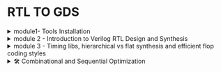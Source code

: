 # RTL TO GDS 

<details>

<summary>module1- Tools Installation</summary>

### Install Yosys

#### Yosys is a Verilog HDL synthesis tool. This means that it takes a behavioural design description as input and generates an RTL, logical gate or physical gate level description of the design as output. Yosys’ main strengths are behavioural and RTL synthesis.

$ sudo apt-get update

$ git clone https://github.com/YosysHQ/yosys.git

$ cd yosys

$ sudo apt install make (If make is not installed ,install it)

$ sudo apt-get install build-essential clang bison flex
libreadline-dev gawk tcl-dev libffi-dev git
graphviz xdot pkg-config python3 libboost-system-dev
libboost-python-dev libboost-filesystem-dev zlib1g-dev

$ make config-gcc

$ make

$ sudo make install

<img width="429" alt="image" src="https://github.com/user-attachments/assets/56ee140f-3948-4352-a7ec-4787843e3890">


### install iverilog

#### iverilog: Icarus Verilog, commonly known as Iverilog, is an open-source tool used for the simulation and synthesis of digital circuits described in Verilog hardware description language (HDL).Primarily, Iverilog is used to simulate Verilog designs, allowing designers to verify the functionality of their digital circuits before physical implementation.

$ sudo apt-get install iverilog

<img width="397" alt="image" src="https://github.com/user-attachments/assets/4c3d4240-1a52-474b-8b3b-1af524da6aa6">

### install gtkwave

sudo apt-get update

sudo apt install gtkwave

<img width="574" alt="image" src="https://github.com/user-attachments/assets/7edf13db-e248-4153-af7e-5e47627cb532">

</details>

<details>

<summary>module 2 - Introduction to Verilog RTL Design and Synthesis</summary>

In RTL design, the adherence to specifications is verified through simulation using a tool called a simulator. For this course, the simulator used is Icarus Verilog (Iverilog). The design refers to the actual Verilog code or set of codes that implement the intended functionality to meet the required specifications.

A testbench is used to apply stimulus, or test vectors, to the design to check its functionality. The simulator operates by monitoring changes in input signals; when an input changes, the corresponding output is evaluated. If there are no changes in the input, the output remains unchanged, as the simulator continuously checks for variations in input values to determine the resultant outputs.

### Block diagram of Test Bench

<img width="571" alt="image" src="https://github.com/user-attachments/assets/1e1b9aea-2c98-47b7-9dea-2d35718766ce">

### iverilog based simulation flow

![image](https://github.com/user-attachments/assets/31d49bf1-6689-48fa-8f9f-e5a159bdaaf8)

### LAB1- good_mux

Run the simulation on good_mux with the test bench tb_good_mux in iverilog.

<img width="364" alt="image" src="https://github.com/user-attachments/assets/2deb5f15-cc0e-4351-81d0-c53efeff4c18">

### testbench for good_mux

<img width="613" alt="image" src="https://github.com/user-attachments/assets/1cbc1109-4900-4262-8440-d453bb17ef69">

Icarus Verilog (Iverilog) takes design files and testbench files as inputs. The output of Iverilog is a .vcd (Value Change Dump) file, an ASCII-based format generated by EDA logic simulation tools. This file records changes in signal values throughout the simulation. The .vcd file can then be used as an input for the GTKWave tool, which visualizes the waveforms of the design's signals. By viewing these waveforms, one can verify the correctness of signal transitions according to the stimulus provided by the testbench.

#### Commands used

The output will be a.out file for the simulation 

<img width="608" alt="image" src="https://github.com/user-attachments/assets/c958b4f3-442e-4fc6-83a9-cc4454bd914c">

To view the simulation results, use a waveform viewer like GTKWave. Open the GTKWave and load the generated VCD file:

### Waveforms in gtkwave

<img width="604" alt="image" src="https://github.com/user-attachments/assets/efac9690-d4ea-48fb-80e3-b7e30b7cc0e3">

## Introduction to Yosys RTL Synthesizer

Yosys is an open-source framework for Verilog RTL synthesis. It is used primarily for converting high-level Verilog descriptions of digital circuits into gate-level netlists that can be implemented on FPGAs or used for ASIC design. Yosys is highly versatile and supports various front-end and back-end tools, making it a valuable tool for digital design and synthesis.

Inputs for Yosys tool: Design (.v), Liberty (.lib)
Output: Netlist file (.net.v)

<img width="600" alt="image" src="https://github.com/user-attachments/assets/574fea39-d6d6-46f2-9495-1867525ad5ed">

Verifying the design:

Use the Test bench using in RTL phase.Using the same stimulus used for RTL, the output expected should be the same as the one obtained in RTL phase.

<img width="598" alt="image" src="https://github.com/user-attachments/assets/db8d6336-823e-4225-a51f-3f95918fbb4b">

### Synthesis

The process of transforming the RTL description into a lower-level representation consisting of gates and their interconnections. This process is typically performed using a synthesis tool, which maps the RTL code to a specific technology library containing various gate-level components like AND, OR, NOT gates, flip-flops, and more.

<img width="184" alt="image" src="https://github.com/user-attachments/assets/d255aaa7-104f-42f2-92d1-dc63f8ca1012">

### What is .lib?

A .lib file, or a standard cell library file, is a collection of different standard cells that vary in functionality, input configurations, and other characteristics. These cells can implement various logic functions and are available in multiple performance models, such as slow, medium, and fast. Each model caters to different design requirements, providing options for trade-offs in speed, power, and area. This library enables designers to choose the appropriate cells to meet specific design criteria and constraints.

Block diagram shows how the Synthesizer works

<img width="440" alt="image" src="https://github.com/user-attachments/assets/a0eda8cc-2df0-4c11-a8e8-26d19454299c">

### Synthesis of good_mux.v

#### 1.Read the liberty source file

yosys> read_liberty -lib ../lib/sky130_fd_sc_hd_tt_025C_1v80.lib

#### 2. Read the Verilog source file

yosys> read_verilog good_mux.v

#### 3. Do Synthesis

yosys> synth -top good_mux

<img width="608" alt="image" src="https://github.com/user-attachments/assets/f1b30a9a-6b51-41e1-8675-c01fa1f12f26">

<img width="611" alt="image" src="https://github.com/user-attachments/assets/9b5b32b9-ad4c-43d5-a88f-abf5c1da890a">

#### 4. Technology Mapping to the Design using the abc tool which is integrated with Yosys:

 yosys> abc -liberty ../lib/sky130_fd_sc_hd_tt_025C_1v80.lib

<img width="605" alt="image" src="https://github.com/user-attachments/assets/d414464c-58bf-44cc-82ba-faa1c8590762">

<img width="605" alt="image" src="https://github.com/user-attachments/assets/e7f45182-7529-4667-a9c6-9078a8ca64fe">

#### 5. Generated Gate level Netlist

 yosys> show

<img width="604" alt="image" src="https://github.com/user-attachments/assets/66b32437-262d-46a3-a918-71128b05d529">

#### 6. Write the synthesized netlist to a Verilog file:

write_verilog good_mux_netlist.v

<img width="257" alt="image" src="https://github.com/user-attachments/assets/9bdc2f46-4455-404c-bacb-0ac57387c6fd">

yosys> write_verilog -noattr good_mux.netlist.v

<img width="235" alt="image" src="https://github.com/user-attachments/assets/5a7ef4fd-5ca1-452f-b32e-8a7e875ac584">

</details>

<details>

<summary>module 3 - Timing libs, hierarchical vs flat synthesis and efficient flop coding styles</summary>


 A .lib file, also referred to as a Liberty file, is a standardized format in the electronic design automation (EDA) industry. Library cell description contains a lot of information like timing information, power estimation, other several attributes like area, functionality, operating condition etc. Speaking more technically, liberty format is a format to represent timing and power properties of black boxes (which we cant descend into). Liberty is an ASCII format, usually represented in a text file with extension “.lib“.

### Key Elements of a .lib File:
**Timing Information:** Details about the delay and timing constraints of the cells.  
**Power Information:** Data on power consumption, including dynamic and leakage power.  
**Area Information:** The physical area occupied by the cells.  
**Operating Conditions:** Environmental parameters like temperature and voltage for which the cells are characterized.  
**Pin Descriptions:** Information about the input and output pins of the cells, including their functions and electrical properties.

In our lab, we utilize the **sky130_fd_sc_hd_tt_025C_1v80.lib file.** Here’s an explanation of the filename components:

**sky130:** Refers to the 130nm technology node provided by SkyWater Technology Foundry.  
**fd:** Stands for fully-depleted, indicating the type of process technology.  
**sc:** Stands for standard cell.  
**hd:** Stands for high-density standard cell library.  
**tt:** Typical process corner (typical-typical).  
**025C:** The temperature condition at which the library data is characterized (25°C).  
**1v80:** The operating voltage condition (1.8V).

Snippet of .lib file

<img width="556" alt="image" src="https://github.com/user-attachments/assets/944ca820-6afa-4a54-91f0-8fd779270789">

Snippet showing leakage power in .lib file

<img width="527" alt="image" src="https://github.com/user-attachments/assets/924bd95c-604d-487a-a305-5c35b2c4b726">

Timing(Cell rise/fall delay etc.) in lookup table format:

<img width="563" alt="image" src="https://github.com/user-attachments/assets/9c82cbbb-60f8-4308-9540-5becc2bbea77">

Comparison of the area occupied by 2-input AND gates with varying drive strengths or widths shows that gates with higher drive strengths or greater widths occupy more area and will have less delay.

<img width="584" alt="image" src="https://github.com/user-attachments/assets/12e1b1e7-8c14-425e-a9be-a4505d504945">

### Hierarchial vs Flat Synthesis

#### Hierarchial Synthesis

In VLSI (Very Large Scale Integration) design, hierarchical synthesis and flat synthesis are two approaches to synthesizing a digital circuit from a high-level description to a gate-level representation. They differ in how they manage and optimize the design hierarchy during the synthesis process.

**Hierarchical Synthesis**
**Definition:** Hierarchical synthesis, also known as module-based or top-down synthesis, involves preserving the design hierarchy throughout the synthesis process. The design is divided into modules or blocks, and each module is synthesized separately, maintaining its boundaries and interfaces.

Invoking yosys to synthesize example multiple_modules.v

<img width="395" alt="image" src="https://github.com/user-attachments/assets/8a44fa1e-18a9-48bb-bda3-b5f059d28882">

<img width="380" alt="image" src="https://github.com/user-attachments/assets/f6e50452-0abb-45c0-854c-9ba1408140ab">

**1. Read the Liberty source file:**

yosys> read_liberty -lib ../lib/sky130_fd_sc_hd_tt_025C_1v80.lib

__2.Read the Verilog source file:__

yosys> read_verilog multiple_modules.v

__3.Perform synthesis:__

yosys> synth -top multiple_modules

<img width="605" alt="image" src="https://github.com/user-attachments/assets/1e6516f4-ebae-4af7-b59b-67d2d0712052">

Here, Sub_module1 has one and gate, sub_module2 has one OR gate 

<img width="598" alt="image" src="https://github.com/user-attachments/assets/e7ce7c06-4561-49d3-b396-862a1b518790">

Top mdoule multiple_module has sub_module1 and sub_module2 of one instance each and totally it contains 2 cells of both AND and OR gate

<img width="602" alt="image" src="https://github.com/user-attachments/assets/20e8c937-d28d-48ce-b583-9d7cc39cddd2">

**4.Technology Mapping to the Design using abc tool which is integrated with Yosys:**

yosys> abc -liberty ../lib/sky130_fd_sc_hd_tt_025C_1v80.lib

<img width="611" alt="image" src="https://github.com/user-attachments/assets/e0aea456-40a4-4a7b-b4a1-2ec3fd5fe849">

**5.View the generated gate level netlist:**

yosys> show multiple_modules

<img width="602" alt="image" src="https://github.com/user-attachments/assets/67cd5911-cc1a-4b8a-8e01-f815fa48745d">

Interestingly, the design is not displaying the AND and OR gates explicitly. Instead, it shows them as u1 and u2, which are instances of sub_module1 and sub_module2, respectively. Ideally, one would expect to see the AND and OR gates directly. This approach is known as hierarchical design, where the hierarchies are preserved, and the design maintains its modular structure.

**Flat synthesis:** Flat synthesis involves synthesizing the entire design as a single, monolithic entity without hierarchical organization.

**1.To flatten the design:**

yosys> flatten

<img width="311" alt="image" src="https://github.com/user-attachments/assets/328012d6-6823-42b2-abda-bbbb045abc43">

**2.To write a netlist to .v file:**

yosys> write_verilog -noattr multiple_modules_flat.v

<img width="335" alt="image" src="https://github.com/user-attachments/assets/17110aff-0dbf-4af3-9685-b76ba4b03bdc">

**3.To view the netlist (.v):**

yosys> !givim multiple_modules_flat.v

<img width="610" alt="image" src="https://github.com/user-attachments/assets/f269f628-22e3-49fc-9c81-73618e5b3f0b">

<img width="641" alt="image" src="https://github.com/user-attachments/assets/af3db9bb-dc9c-49ab-9636-8757b60f9084">

In the first case, the hierarchies of submodule1 and submodule2 are preserved. In the second case, we see a single netlist where the hierarchies are flattened out, and we directly see the instantiation of the AND gate and OR gate under multiple modules.

**4.To view the flattened gate level netlist:**

yosys> show

<img width="605" alt="image" src="https://github.com/user-attachments/assets/85119854-0c3f-4c1c-9123-17f55ae34b42">

So, when we flatten the design, we can see the structure completely.

### Sub module level synthesis###

Given multitiple modules, lets say we want to synthesize each sub module

**1.Read the Liberty source file:**

yosys> read_liberty -lib ../lib/sky130_fd_sc_hd_tt_025C_1v80.lib

<img width="418" alt="image" src="https://github.com/user-attachments/assets/775dbb23-39d3-4ca3-bb98-0c86261e66cb">

**2.Read the Verilog source file:**

yosys> read_verilog multiple_modules.v

<img width="404" alt="image" src="https://github.com/user-attachments/assets/425116f0-c082-44e9-826e-8805e0c065fe">

**3.Perform synthesis:**

yosys> synth -top sub_module1

<img width="604" alt="image" src="https://github.com/user-attachments/assets/cb367283-2004-43ae-8734-4c2949a6c56c">

**4.Technology Mapping to the Design using abc tool which is integrated with Yosys:**

yosys> abc -liberty ../lib/sky130_fd_sc_hd_tt_025C_1v80.lib

<img width="605" alt="image" src="https://github.com/user-attachments/assets/0f843ff7-ced0-4fd9-85a3-e348e95d5929">

**5.To view the generated gate level netlist:**

yosys> show

<img width="241" alt="image" src="https://github.com/user-attachments/assets/e00d191e-5e48-48f6-a596-ed78ccefbb70">

Sub-module level synthesis is preferred:

1.When we have multiple instances of the same module  2. When the design is massive.

### Different Methods for Flip-Flop Coding and Performance Enhancement

**Why are flops necessary, and how do they mitigate glitches in the circuit?**

Glitches in digital circuits often arise due to signal delays, noise, or timing mismatches. Flops are essential in preventing these glitches by:

Synchronization: Flops are edge-triggered, responding only to specific transitions like clock edges, ensuring that output changes occur at precise moments, reducing the chance of glitches caused by transient signals.

Timing Control: Flops are driven by a clock signal, ensuring that all circuit operations are synchronized. This coordination prevents timing mismatches, which could otherwise lead to glitches when data arrives at different times.

So,Flip-Flops can be used to restrict glitch propagation as:

Flip-flops are edge triggered circuits,so the output changes on edge of the clock signal,so even if input of flops are glitchy,output remains stable.
Combinational circuits driven by the flops,will receive stable inputs,hence their glitches will eventually settle down.

<img width="740" alt="image" src="https://github.com/user-attachments/assets/ef17901d-53bd-48d0-b0f1-a877524954c1">

The value of the flop must be in a known state all the time,for this signals like reset or set are used to control the initial state . set and reset can be synchronous or asynchronous.

#### Flops and Flop coding styles

Combinational circuits can produce glitches while settling to a final value when cascaded. Flip-flops are essential to store these final values, allowing changes only when an external signal confirms that the combinational logic has stabilized. The output Q of the flip-flop is protected from changes at the input D until the appropriate timing signal is applied. Set/reset signals are used to initialize the flip-flop, ensuring that the initial output of Q is a known, stable value.

**Simulation of Asynchronous Reset D-Flip Flop using iverilog followed by GTKWave**

<img width="401" alt="image" src="https://github.com/user-attachments/assets/a17e38da-f2e9-4665-b784-80e0db581b41">

<img width="604" alt="image" src="https://github.com/user-attachments/assets/7cb1918a-44ca-479b-85b1-4c0184a0fbb4">

Commands used:

1.iverilog dff_asyncres.v tb_dff_asyncres.v  2../a.out  3.gtkwave tb_dff_asyncres.vcd

<img width="639" alt="image" src="https://github.com/user-attachments/assets/0c5e04ae-0066-4cff-87ba-4562f5294f87">

<img width="604" alt="image" src="https://github.com/user-attachments/assets/51829bfc-8061-45c6-bc0f-8f76e973d10e">

In the scenario described, when the reset signal goes low before the clock arrives and d is high, the output Q of the flip-flop does not immediately go to 1. Instead, it waits for the clock edge. This means that d is aligned with the clock, and the flip-flop only senses the value of d at the clock edge. The output q is therefore synchronized to the clock; d may change at any time, but q will only update when the clock edge occurs, ensuring that changes in q happen in sync with the clock when driven by d.

**Simulation of Synchronous Reset D-Flip Flop using iverilog followed by GTKWave**

<img width="640" alt="image" src="https://github.com/user-attachments/assets/ab809fab-1c04-483b-b7ff-8438f6c13cc3">

**Synthesis of Asynchronous Reset D-Flip Flop using yosys:**

Here, we have to map the Flip-Flops to the dfflib which is present in sky130_fd_sc_hd_tt_025C_1v80.lib

Here's the command for mapping the flipflops to the dfflib:

yosys> dfflibmap -liberty ../lib/sky130_fd_sc_hd_tt_025C_1v80.lib

![image](https://github.com/user-attachments/assets/e2617527-845e-444c-ba62-1e7b3d8d2813)

**Synthesis of Asynchronous set D-Flip Flop using yosys:**

![image](https://github.com/user-attachments/assets/22ca9d8b-35e0-40f3-8f1e-4aeb86b5d466)

**Synthesis of Synchronous Reset D-Flip Flop using yosys:**

![image](https://github.com/user-attachments/assets/02bc9128-4d3d-4863-b17e-4aa21620ec80)

</details>

<details>
    <summary>🛠️ Combinational and Sequential Optimization</summary>
    <ul>
        <li>
            <details>
                <summary>Combinational Logic Optimization</summary>
                <ul>
                    <li>
                        <details>
                            <summary><strong>PART 1: For opt_check Modules</strong></summary>
                            <ol>
                                <li>
                                    <strong>Step 1: Read Library</strong>
                                    <p>In Yosys, execute the command to read the library:</p>
                                    <img width="728" alt="Read Library" src="https://github.com/c-dhanush-p/SFAL-VSD/assets/170220133/bf2a8b14-da19-41ff-96ac-ee1fc0572722">
                                </li>
                                <li>
                                    <strong>Step 2: Read Verilog File</strong>
                                    <p>Load the Verilog file for the 'opt_check' module:</p>
                                    <img width="652" alt="Verilog File" src="https://github.com/c-dhanush-p/SFAL-VSD/assets/170220133/1c68e3e0-f349-4a91-9aa0-df769f531e71">
                                </li>
                                <li>
                                    <strong>Step 3: Define Module for Synthesis</strong>
                                    <p>Define the module to be synthesized and view the number of cells in the module:</p>
                                    <img width="286" alt="Define Module" src="https://github.com/c-dhanush-p/SFAL-VSD/assets/170220133/7e9cb74a-e0d5-4779-b786-eb7d62618c60">
                                    <img width="420" alt="Cell Count" src="https://github.com/c-dhanush-p/SFAL-VSD/assets/170220133/ea4b5d4a-122a-4881-903f-66d5a37996c0">
                                </li>
                                <li>
                                    <strong>Step 4: Execute opt_clean</strong>
                                    <p>Run opt_clean to remove unused cells and wires:</p>
                                    <img width="623" alt="opt_clean Execution" src="https://github.com/c-dhanush-p/SFAL-VSD/assets/170220133/b9d682ef-5229-4092-9dff-ac44c408aff0">
                                </li>
                                <li>
                                    <strong>Step 5: Generate Netlist</strong>
                                    <p>Generate the netlist and observe the reduction in the number of cells:</p>
                                    <img width="611" alt="Netlist Generation" src="https://github.com/c-dhanush-p/SFAL-VSD/assets/170220133/4d887668-b080-4942-a05d-5350f1ac6e51">
                                    <img width="598" alt="Cell Reduction" src="https://github.com/c-dhanush-p/SFAL-VSD/assets/170220133/78dbf1ca-d2c6-458c-9b3e-8ef595bd0c82">
                                </li>
                                <li>
                                    <strong>Step 6: View Netlist Design</strong>
                                    <p>Execute the show command to view the netlist design:</p>
                                    <img width="611" alt="View Netlist" src="https://github.com/c-dhanush-p/SFAL-VSD/assets/170220133/0992c28f-063b-4a43-90b0-b2abdfad762b">
                                </li>
                                <li>
                                    <strong>Steps 7-12: Repeat for Additional Modules</strong>
                                    <p>Repeat the above steps for additional modules (opt_check2, opt_check3, opt_check4), observing the changes and improvements each time:</p>
                                    <img width="418" alt="Further Steps" src="https://github.com/c-dhanush-p/SFAL-VSD/assets/170220133/16b97a65-65b6-4b51-ac38-3218c9d2865d">
                                    <img width="556" alt="ABC Command" src="https://github.com/c-dhanush-p/SFAL-VSD/assets/170220133/17c9dd9f-fd22-4312-bb51-0be49eadb040">
                                    <img width="497" alt="Further ABC Command" src="https://github.com/c-dhanush-p/SFAL-VSD/assets/170220133/3607a834-f446-462b-ab11-25856870721a">
                                </li>
                            </ol>
                        </details>
                    </li>
                    <li>
                        <details>
                            <summary><strong>PART 2: multiple_modules Optimization</strong></summary>
                            <ol>
                                <li>
                                    <strong>Step 1: Read Verilog File</strong>
                                    <p>Load the Verilog file for 'multiple_modules_opt.v'.</p>
                                    <img width="744" alt="Read Verilog File" src="https://github.com/c-dhanush-p/SFAL-VSD/assets/170220133/4ef7a599-3701-4953-8c1a-450a923a9876">
                                </li>
                                <li>
                                    <strong>Step 2: Define the Module for Synthesis</strong>
                                    <p>Specify which module to synthesize.</p>
                                    <img width="398" alt="Define Module" src="https://github.com/c-dhanush-p/SFAL-VSD/assets/170220133/73c1c313-ae77-45ad-9814-436b4d1cdebf">
                                </li>
                                <li>
                                    <strong>Step 3: Flatten the Design</strong>
                                    <p>Apply design flattening techniques to simplify the hierarchy.</p>
                                    <img width="475" alt="Flatten Design" src="https://github.com/c-dhanush-p/SFAL-VSD/assets/170220133/7dd4686a-7897-4ba8-8a65-52111a04903d">
                                </li>
                                <li>
                                    <strong>Step 4: Execute opt_clean</strong>
                                    <p>Remove unused cells and wires to optimize the design.</p>
                                    <img width="635" alt="Execute opt_clean" src="https://github.com/c-dhanush-p/SFAL-VSD/assets/170220133/4bfecaba-c49b-4ca9-958e-f1e7486aaa62">
                                </li>
                                <li>
                                    <strong>Step 5: Generate the Netlist</strong>
                                    <p>Generate the netlist and note the reduction in the number of cells.</p>
                                    <img width="617" alt="Generate Netlist" src="https://github.com/c-dhanush-p/SFAL-VSD/assets/170220133/c7b85d9d-f18d-4992-bf0b-151f22301e3d">
                                    <img width="571" alt="Cell Reduction" src="https://github.com/c-dhanush-p/SFAL-VSD/assets/170220133/cf863f0b-27aa-4781-8b36-0e6bd0f6275a">
                                </li>
                                <li>
                                    <strong>Step 6: View Netlist Design</strong>
                                    <p>Display the synthesized netlist design to verify correctness and optimization.</p>
                                    <img width="595" alt="View Netlist Design" src="https://github.com/c-dhanush-p/SFAL-VSD/assets/170220133/83c65d81-da59-49a9-8735-3938a35d7c18">
                                </li>
                                <li>
                                    <strong>Step 7: Repeat Optimization for Additional Module</strong>
                                    <p>Repeat the optimization steps for 'multiple_modules_opt2.v' and observe changes.</p>
                                </li>
                                <li>
                                    <strong>Step 8: View Netlist Design for Additional Module</strong>
                                    <p>Review the final netlist design for 'multiple_modules_opt2.v'.</p>
                                    <img width="353" alt="Final Netlist Design" src="https://github.com/c-dhanush-p/SFAL-VSD/assets/170220133/18374a6c-27ec-4bb3-9094-b057cbc6a9e2">
                                </li>
                            </ol>
                        </details>
                    </li>
                </ul>
            </details>
        </li>
        <li>
            <details>
                <summary>Sequential Logic Optimization</summary>
                <ul>
                    <li>
                        <details>
                            <summary><strong>PART 1: Dff_const Synthesis</strong></summary>
                            <ol>
                                <li>
                                    <strong>Step 1: Read the Library</strong>
                                    <p>Load the required library in Yosys.</p>
                                    <img width="735" alt="Read Library" src="https://github.com/c-dhanush-p/SFAL-VSD/assets/170220133/c4b43fb9-4a90-4695-842f-d68680ce4f0b">
                                </li>
                                <li>
                                    <strong>Step 2: Read the Verilog File</strong>
                                    <p>Load the Verilog file for 'dff_const1.v'.</p>
                                    <img width="669" alt="Read Verilog File" src="https://github.com/c-dhanush-p/SFAL-VSD/assets/170220133/e85367f2-5aa3-4692-9684-a5726016a08e">
                                </li>          
                                <li>
                                    <strong>Step 3: Define the Module for Synthesis</strong>
                                    <p>Specify the module to be synthesized and view the design hierarchy.</p>
                                    <img width="306" alt="Define Module" src="https://github.com/c-dhanush-p/SFAL-VSD/assets/170220133/c5e25901-ce0f-4520-9e21-ac1d5bc2666c">
                                    <img width="422" alt="Design Hierarchy" src="https://github.com/c-dhanush-p/SFAL-VSD/assets/170220133/80bc0503-0ade-47e4-bb10-a6773c53051f">
                                </li>
                                <li>
                                    <strong>Step 4: Run dfflibmap</strong>
                                    <p>Map the D flip-flop cells to sequential cells using dfflibmap.</p>
                                    <img width="870" alt="Run dfflibmap" src="https://github.com/c-dhanush-p/SFAL-VSD/assets/170220133/76ce4935-130d-4692-a5b3-211c7211afdc">
                                </li>
                                <li>
                                    <strong>Step 5: Generate the Netlist</strong>
                                    <p>Create the netlist for the design.</p>
                                    <img width="611" alt="Generate Netlist" src="https://github.com/c-dhanush-p/SFAL-VSD/assets/170220133/4802d8a6-2763-4975-be62-805a4473ac2a">
                                </li>
                                <li>
                                    <strong>Step 6: View the Design</strong>
                                    <p>Execute the 'show' command to view the synthesized design.</p>
                                    <img width="594" alt="View Design" src="https://github.com/c-dhanush-p/SFAL-VSD/assets/170220133/8dcc75b9-0bc2-43a3-89ae-9b0a1a8b6122">
                                </li>
                                <li>
                                    <strong>Steps 7-12: Repeat for Additional Files</strong>
                                    <p>Repeat the above steps for 'dff_const2.v', 'dff_const3.v', and 'dff_const4.v', viewing the design after each synthesis.</p>
                                    <img width="609" alt="View Design 2" src="https://github.com/c-dhanush-p/SFAL-VSD/assets/170220133/481c7486-83c1-4fe3-8301-ba1f930bc791">
                                    <img width="1359" alt="View Design 3" src="https://github.com/c-dhanush-p/SFAL-VSD/assets/170220133/5f8109ea-1f69-4d4f-bdb5-fb59e37cc882">
                                    <img width="616" alt="View Design 4" src="https://github.com/c-dhanush-p/SFAL-VSD/assets/170220133/69a155b4-d899-4597-9631-59e497c7edb5">
                                </li>
                            </ol>
                        </details>
                    </li>
                    <li>
                        <details>
                            <summary><strong>PART 2: Sequential Optimizations for Unused Outputs</strong></summary>
                            <ol>
                                <li>
                                    <strong>Step 1: Read the Library</strong>
                                    <p>Load the required library in Yosys.</p>
                                    <img width="744" alt="Read Library" src="https://github.com/c-dhanush-p/SFAL-VSD/assets/170220133/f2b3de6b-a2c1-498b-b957-aec0487c08be">
                                </li>
                                <li>
                                    <strong>Step 2: Read the Verilog File</strong>
                                    <p>Load the Verilog file for 'counter_opt.v'.</p>
                                    <img width="663" alt="Read Verilog File" src="https://github.com/c-dhanush-p/SFAL-VSD/assets/170220133/c603c612-d903-4e05-ab1d-bde84a52fd3c">
                                </li>          
                                <li>
                                    <strong>Step 3: Define the Module for Synthesis</strong>
                                    <p>Specify the module to be synthesized and view the design hierarchy.</p>
                                    <img width="324" alt="Define Module" src="https://github.com/c-dhanush-p/SFAL-VSD/assets/170220133/1a4979c3-0da7-4cf9-9bb2-a698f2b4c51d">
                                    <img width="407" alt="Design Hierarchy" src="https://github.com/c-dhanush-p/SFAL-VSD/assets/170220133/ecd2ad69-1e69-44cf-8403-d8670bf7028e">
                                </li>
                                <li>
                                    <strong>Step 4: Run dfflibmap</strong>
                                    <p>Map the D flip-flop cells to sequential cells using dfflibmap.</p>
                                    <img width="873" alt="Run dfflibmap" src="https://github.com/c-dhanush-p/SFAL-VSD/assets/170220133/65e34b53-4b7a-4d55-a43f-0cf59489a386">
                                </li>
                                <li>
                                    <strong>Step 5: Generate the Netlist</strong>
                                    <p>Create the netlist for the design.</p>
                                    <img width="621" alt="Generate Netlist" src="https://github.com/c-dhanush-p/SFAL-VSD/assets/170220133/d4b49572-0224-4ca6-978d-71ace7464ce3">
                                </li>
                                <li>
                                    <strong>Step 6: View the Design</strong>
                                    <p>Execute the 'show' command to view the synthesized design.</p>
                                    <img width="1361" alt="View Design" src="https://github.com/c-dhanush-p/SFAL-VSD/assets/170220133/26807584-5733-4728-bc9f-de30d5d18d4d">
                                </li>
                                <li>
                                    <strong>Steps 7-8: Repeat for Additional Files</strong>
                                    <p>Repeat the above steps for 'counter_opt2.v', viewing the design after synthesis.</p>
                                    <img width="425" alt="View Design 2" src="https://github.com/c-dhanush-p/SFAL-VSD/assets/170220133/2fdaa020-ca5a-4bf7-9ca2-b4087914ac52">
                                    <img width="1370" alt="View Design 3" src="https://github.com/c-dhanush-p/SFAL-VSD/assets/170220133/848db3bb-35bd-4fd2-8e92-122e76d86f70">
                                </li>
                            </ol>
                        </details>
                    </li>
                </ul>
            </details>
        </li>
    </ul>
</details>






























































